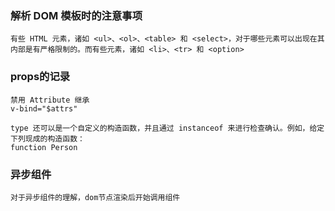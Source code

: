 ### 解析 DOM 模板时的注意事项

    有些 HTML 元素，诸如 <ul>、<ol>、<table> 和 <select>，对于哪些元素可以出现在其内部是有严格限制的。而有些元素，诸如 <li>、<tr> 和 <option>
    
### props的记录
    禁用 Attribute 继承
    v-bind="$attrs"

    type 还可以是一个自定义的构造函数，并且通过 instanceof 来进行检查确认。例如，给定下列现成的构造函数：
    function Person 

### 异步组件
    对于异步组件的理解，dom节点渲染后开始调用组件